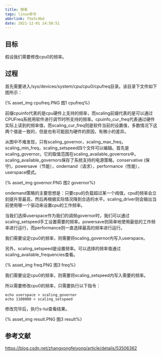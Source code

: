 ```yaml
---
title: 频率
tags: linux命令
abbrlink: f5e3c4bd
date: 2021-12-01 14:58:51
---
```

## 目标

假设我们需要修改cpu0的频率。

<!-- more -->

## 过程

首先需要进入/sys/devices/system/cpu/cpu0/cpufreq目录。该目录下文件如下图所示：

{% asset_img  cpufreq.PNG 图1 cpufreq%}

前缀cpuinfo代表的是cpu硬件上支持的频率，而scaling前缀代表的是可以通过CPUFreq系统用软件进行调节时所支持的频率。cpuinfo_cur_freq代表通过硬件实际上读到的频率值，而scaling_cur_freq则是软件当前的设置值，多数情况下这两个值是一致的，但是也有可能因为硬件的原因，有微小的差异。

从图中不难发现，只有scaling_governor，scaling_max_freq，scaling_min_freq，scaling_setspeed四个文件可以编辑。首先是scaling_governor。它的取值范围在scaling_available_governors中。scaling_available_governors保存了系统支持的电源策略，conservative (保守)，powersave（节能），ondemand（请求），performance（性能），userspace模式。

{% asset_img  governor.PNG 图2 governor%}

ondemand策略的主要思想是：只要cpu的负载超过某一个阀值，cpu的频率会立刻提升至最高，然后再根据实际情况降到合适的水平。scaling_driver则会输出当前使用哪一个驱动来设置cpu的工作频率。

当我们选择userspace作为我们的调频governor时，我们可以通过scaling_setspeed手工设置需要的频率。powersave则简单地使用最低的工作频率进行运行，而performance则一直选择最高的频率进行运行。

我们需要设定cpu0的频率，则需要将scaling_governor内写入userspace。

另外，scaling_setspeed是设置频率。可以选择的频率值通过scaling_available_frequencies查看。

{% asset_img  freq.PNG 图3 freq%}

我们需要设定cpu0的频率，则需要将scaling_setspeed内写入需要的频率。

所以需要修改cpu0的频率，只需要执行以下指令：

```
echo userspace > scaling_governor
echo 1100000 > scaling_setspeed
```

修改完毕后，执行s-tui查看结果。

{% asset_img  result.PNG 图3 result%}

## 参考文献

https://blog.csdn.net/zhangyongfeiyong/article/details/53506362